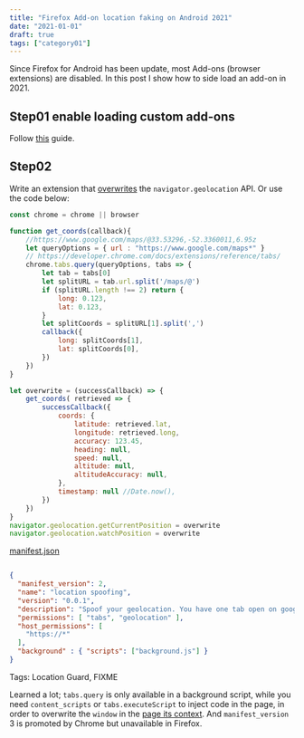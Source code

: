 ```yaml
---
title: "Firefox Add-on location faking on Android 2021"
date: "2021-01-01"
draft: true
tags: ["category01"]
---
```



Since Firefox for Android has been update,
most Add-ons (browser extensions) are disabled.
In this post I show how to side load an add-on in 2021.

## Step01 enable loading custom add-ons

Follow
[this](https://blog.mozilla.org/addons/2020/09/29/expanded-extension-support-in-firefox-for-android-nightly/)
guide.

## Step02

Write an extension that
[overwrites](https://github.com/shacharmo/ChromeGeolocationSpoof/blob/master/extension/chrome/src/contentPage.ts)
the `navigator.geolocation` API.
Or use the code below:

```javascript
const chrome = chrome || browser

function get_coords(callback){
	//https://www.google.com/maps/@33.53296,-52.3360011,6.95z
	let queryOptions = { url : "https://www.google.com/maps*" }
	// https://developer.chrome.com/docs/extensions/reference/tabs/
	chrome.tabs.query(queryOptions, tabs => {
		let tab = tabs[0]
		let splitURL = tab.url.split('/maps/@')
		if (splitURL.length !== 2) return {
			long: 0.123,
			lat: 0.123,
		}
		let splitCoords = splitURL[1].split(',')
		callback({
			long: splitCoords[1],
			lat: splitCoords[0],
		})
	})
}

let overwrite = (successCallback) => {
	get_coords( retrieved => {
		successCallback({
			coords: {
				latitude: retrieved.lat,
				longitude: retrieved.long,
				accuracy: 123.45,
				heading: null,
				speed: null,
				altitude: null,
				altitudeAccuracy: null,
			},
			timestamp: null //Date.now(),
		})
	})
}
navigator.geolocation.getCurrentPosition = overwrite
navigator.geolocation.watchPosition = overwrite
```

[manifest.json](https://github.com/GoogleChrome/chrome-extensions-samples/blob/main/examples/page-redder/manifest.json)
```json

{
  "manifest_version": 2,
  "name": "location spoofing",
  "version": "0.0.1",
  "description": "Spoof your geolocation. You have one tab open on google.com/maps zoomed in on a location, then the lat/long of that URL is used on all other tabs their geolocation.",
  "permissions": [ "tabs", "geolocation" ],
  "host_permissions": [
    "https://*"
  ],
  "background" : { "scripts": ["background.js"] }
}
```


Tags:
Location Guard,
FIXME


Learned a lot;
`tabs.query` is only available in a background script,
while you need `content_scripts` or `tabs.executeScript` to inject code in the page,
in order to overwrite the `window` in the
[page its context](https://stackoverflow.com/questions/12395722/can-the-window-object-be-modified-from-a-chrome-extension).
And `manifest_version` 3 is promoted by Chrome but unavailable in Firefox.

